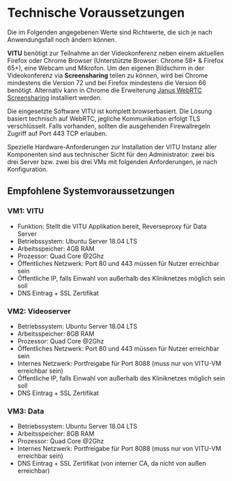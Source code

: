 # Technische Voraussetzungen

<print-header/>

Die im Folgenden angegebenen Werte sind Richtwerte, die sich je nach Anwendungsfall noch ändern können.

**VITU** benötigt zur Teilnahme an der Videokonferenz neben einem aktuellen Firefox oder Chrome Browser (Unterstützte Browser: Chrome 58+ & Firefox 65+), eine Webcam und Mikrofon. Um den eigenen Bildschirm in der Videokonferenz via **Screensharing** teilen
zu können, wird bei Chrome mindestens die Version 72 und bei Firefox mindestens die Version 66 benötigt. Alternativ kann in Chrome die Erweiterung [Janus WebRTC Screensharing](https://chrome.google.com/webstore/detail/janus-webrtc-screensharin/hapfgfdkleiggjjpfpenajgdnfckjpaj) installiert werden.

Die eingesetzte Software VITU ist komplett browserbasiert. Die Lösung basiert technisch auf WebRTC, jegliche Kommunikation erfolgt TLS verschlüsselt. Falls vorhanden, sollten die ausgehenden Firewallregeln Zugriff auf Port 443 TCP erlauben.

Spezielle Hardware-Anforderungen zur Installation der VITU Instanz aller Komponenten sind aus technischer Sicht für den Administrator: zwei bis drei Server bzw. zwei bis drei VMs mit folgenden Anforderungen, je nach Konfiguration.

## Empfohlene Systemvoraussetzungen

### VM1: VITU

- Funktion: Stellt die VITU Applikation bereit, Reverseproxy für Data Server
- Betriebssystem: Ubuntu Server 18.04 LTS
- Arbeitsspeicher: 4GB RAM
- Prozessor: Quad Core @2Ghz
- Öffentliches Netzwerk: Port 80 und 443 müssen für Nutzer erreichbar sein
- Öffentliche IP, falls Einwahl von außerhalb des Kliniknetzes möglich sein soll
- DNS Eintrag + SSL Zertifikat

### VM2: Videoserver

- Betriebssystem: Ubuntu Server 18.04 LTS
- Arbeitsspeicher: 8GB RAM
- Prozessor: Quad Core @2Ghz
- Öffentliches Netzwerk: Port 80 und 443 müssen für Nutzer erreichbar sein
- Internes Netzwerk: Portfreigabe für Port 8088 (muss nur von VITU-VM erreichbar sein)
- Öffentliche IP, falls Einwahl von außerhalb des Kliniknetzes möglich sein soll
- DNS Eintrag + SSL Zertifikat

### VM3: Data

- Betriebssystem: Ubuntu Server 18.04 LTS
- Arbeitsspeicher: 8GB RAM
- Prozessor: Quad Core @2Ghz
- Internes Netzwerk: Portfreigabe für Port 8088 (muss nur von VITU-VM erreichbar sein)
- DNS Eintrag + SSL Zertifikat (von interner CA, da nicht von außen erreichbar)

<pdf-download />
